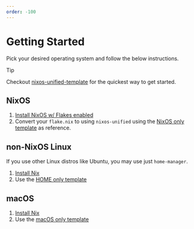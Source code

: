 ```yaml
---
order: -100
---
```


# Getting Started

Pick your desired operating system and follow the below instructions.

> [!TIP]
> Checkout [nixos-unified-template](https://github.com/juspay/nixos-unified-template) for the quickest way to get started.

## NixOS

1. [Install NixOS w/ Flakes enabled](https://nixos.asia/en/nixos-tutorial)
1. Convert your `flake.nix` to using `nixos-unified` using the [NixOS only template](guide/templates.md) as reference.

## non-NixOS Linux

If you use other Linux distros like Ubuntu, you may use just `home-manager`.

1. [Install Nix](https://nixos.asia/en/install)
1. Use the [HOME only template](guide/templates.md)

## macOS

1. [Install Nix](https://nixos.asia/en/install)
1. Use the [macOS only template](guide/templates.md)
